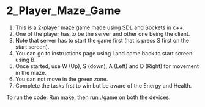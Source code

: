 # 2_Player_Maze_Game
1. This is a 2-player maze game made using SDL and Sockets in c++.
2. One of the player has to be the server and other one being the client.
3. Note that server has to start the game first (hat is press S first on the start screen).
4. You can go to instructions page using I and come back to start screen using B.
5. Once started, use W (Up), S (down), A (Left) and D (Right) for movement in the maze.
6. You can not move in the green zone.
7. Complete the tasks frst to win but be aware of the Energy and Health.


To run the code: Run make, then run ./game on both the devices.
